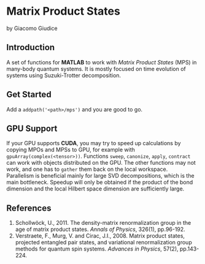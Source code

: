 # Matrix Product States 
by Giacomo Giudice

## Introduction
A set of functions for __MATLAB__ to work with _Matrix Product States_ (MPS) in many-body quantum systems.
It is mostly focused on time evolution of systems using Suzuki-Trotter decomposition.

## Get Started
Add a `addpath('<path>/mps')` and you are good to go.

## GPU Support
If your GPU supports __CUDA__, you may try to speed up calculations by copying MPOs and MPSs to GPU, for example with `gpuArray(complex(<tensor>))`.
Functions `sweep`, `canonize`, `apply`, `contract` can work with objects distributed  on the GPU.
The other functions may not work, and one has to `gather` them back on the local workspace.  
Parallelism is beneficial mainly for large SVD decompositions, which is the main bottleneck.
Speedup will only be obtained if the product of the bond dimension and the local Hilbert space dimension are sufficiently large.  

## References
1. Schollwöck, U., 2011. The density-matrix renormalization group in the age of matrix product states. _Annals of Physics_, 326(1), pp.96-192.
2. Verstraete, F., Murg, V. and Cirac, J.I., 2008. Matrix product states, projected entangled pair states, and variational renormalization group methods for quantum spin systems. _Advances in Physics_, 57(2), pp.143-224.
